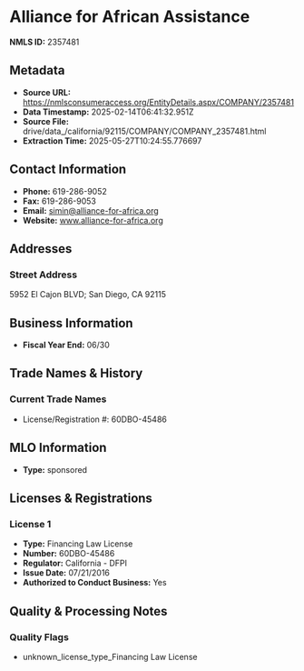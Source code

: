 # Alliance for African Assistance

**NMLS ID:** 2357481

## Metadata
- **Source URL:** https://nmlsconsumeraccess.org/EntityDetails.aspx/COMPANY/2357481
- **Data Timestamp:** 2025-02-14T06:41:32.951Z
- **Source File:** drive/data_/california/92115/COMPANY/COMPANY_2357481.html
- **Extraction Time:** 2025-05-27T10:24:55.776697

## Contact Information
- **Phone:** 619-286-9052
- **Fax:** 619-286-9053
- **Email:** simin@alliance-for-africa.org
- **Website:** www.alliance-for-africa.org

## Addresses
### Street Address
5952 El Cajon BLVD; San Diego, CA 92115

## Business Information
- **Fiscal Year End:** 06/30

## Trade Names & History
### Current Trade Names
- License/Registration #: 60DBO-45486

## MLO Information
- **Type:** sponsored

## Licenses & Registrations

### License 1
- **Type:** Financing Law License
- **Number:** 60DBO-45486
- **Regulator:** California - DFPI
- **Issue Date:** 07/21/2016
- **Authorized to Conduct Business:** Yes

## Quality & Processing Notes
### Quality Flags
- unknown_license_type_Financing Law License
